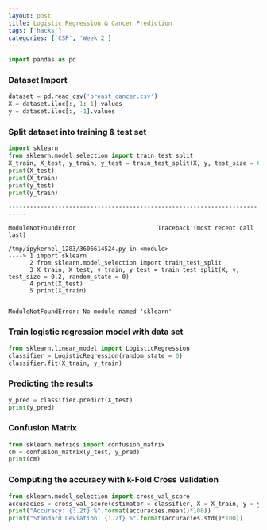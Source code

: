 ```yaml
---
layout: post
title: Logistic Regression & Cancer Prediction
tags: ['hacks']
categories: ['CSP', 'Week 2']
---
```


```python
import pandas as pd
```

### Dataset Import


```python
dataset = pd.read_csv('breast_cancer.csv')
X = dataset.iloc[:, 1:-1].values
y = dataset.iloc[:, -1].values
```

### Split dataset into training & test set


```python
import sklearn
from sklearn.model_selection import train_test_split
X_train, X_test, y_train, y_test = train_test_split(X, y, test_size = 0.2, random_state = 0)
print(X_test)
print(X_train)
print(y_test)
print(y_train)
```


    ---------------------------------------------------------------------------

    ModuleNotFoundError                       Traceback (most recent call last)

    /tmp/ipykernel_1283/3606614524.py in <module>
    ----> 1 import sklearn
          2 from sklearn.model_selection import train_test_split
          3 X_train, X_test, y_train, y_test = train_test_split(X, y, test_size = 0.2, random_state = 0)
          4 print(X_test)
          5 print(X_train)


    ModuleNotFoundError: No module named 'sklearn'


### Train logistic regression model with data set


```python
from sklearn.linear_model import LogisticRegression
classifier = LogisticRegression(random_state = 0)
classifier.fit(X_train, y_train)
```

### Predicting the results


```python
y_pred = classifier.predict(X_test)
print(y_pred)
```

### Confusion Matrix


```python
from sklearn.metrics import confusion_matrix
cm = confusion_matrix(y_test, y_pred)
print(cm)
```

### Computing the accuracy with k-Fold Cross Validation


```python
from sklearn.model_selection import cross_val_score
accuracies = cross_val_score(estimator = classifier, X = X_train, y = y_train, cv = 10)
print("Accuracy: {:.2f} %".format(accuracies.mean()*100))
print("Standard Deviation: {:.2f} %".format(accuracies.std()*100))
```
